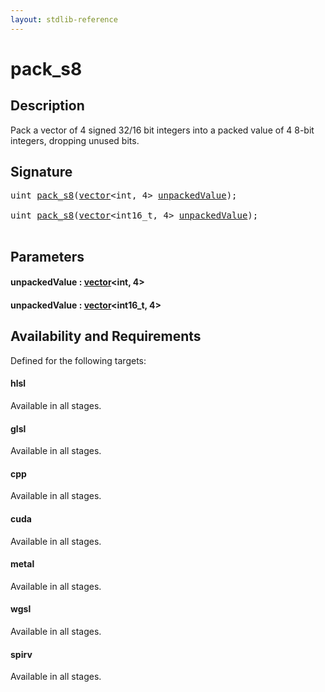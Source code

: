 ```yaml
---
layout: stdlib-reference
---
```


# pack\_s8

## Description

Pack a vector of 4 signed 32/16 bit integers into a packed value of 4 8-bit integers, dropping unused bits.




## Signature 

<pre>
<span class="code_keyword">uint</span> <a href="pack_s8">pack_s8</a>(<a href="../types/vector/index" class="code_type">vector</a>&lt;<span class="code_keyword">int</span>, 4&gt; <a href="pack_s8#decl-unpackedValue" class="code_param">unpackedValue</a>);

<span class="code_keyword">uint</span> <a href="pack_s8">pack_s8</a>(<a href="../types/vector/index" class="code_type">vector</a>&lt;int16_t, 4&gt; <a href="pack_s8#decl-unpackedValue" class="code_param">unpackedValue</a>);

</pre>

## Parameters

####  <a id="decl-unpackedValue"></a>unpackedValue  : [vector](../types/vector/index)\<int, 4\>
####  <a id="decl-unpackedValue"></a>unpackedValue  : [vector](../types/vector/index)\<int16\_t, 4\>

## Availability and Requirements

Defined for the following targets:

#### hlsl
Available in all stages.

#### glsl
Available in all stages.

#### cpp
Available in all stages.

#### cuda
Available in all stages.

#### metal
Available in all stages.

#### wgsl
Available in all stages.

#### spirv
Available in all stages.




